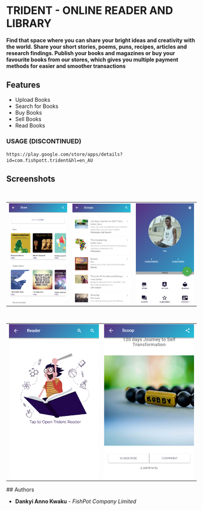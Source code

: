 # TRIDENT - ONLINE READER AND LIBRARY
**Find that space where you can share your bright ideas and creativity with the world. Share your short stories, poems, puns, recipes, articles and research findings. Publish your books and magazines or buy your favourite books from our stores, which gives you multiple payment methods for easier and smoother transactions**

## Features
* Upload Books
* Search for Books
* Buy Books
* Sell Books
* Read Books


### USAGE (DISCONTINUED)
```
https://play.google.com/store/apps/details?id=com.fishpott.trident&hl=en_AU
```
## Screenshots
</br>
<div align="center">
   <table align="center" border="0" >
  <tr>
    <td>
      <img width="360" src="1.png"/>
    <td>
      <img width="360" src="2.png"/>
    </td>
    <td> 
     <img width="360" src="3.png"/>
    </td>
  </table>
  </div>
</br>
<div align="center">
  <table align="center" border="0" >
  <tr>
    <td> 
     <img width="360" src="4.png"/>
    </td>
    <td> 
     <img width="360" src="5.png"/>
    </td>
  </tr>
</table>
  </div>
## Authors

* **Dankyi Anno Kwaku** - *FishPot Company Limited*


